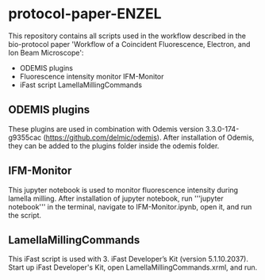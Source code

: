 # protocol-paper-ENZEL

This repository contains all scripts used in the workflow described in the bio-protocol paper 'Workflow of a Coincident Fluorescence, Electron, and Ion Beam Microscope':
- ODEMIS plugins
- Fluorescence intensity monitor IFM-Monitor
- iFast script LamellaMillingCommands

## ODEMIS plugins
These plugins are used in combination with Odemis version 3.3.0-174-g9355cac (https://github.com/delmic/odemis).
After installation of Odemis, they can be added to the plugins folder inside the odemis folder.

## IFM-Monitor
This jupyter notebook is used to monitor fluorescence intensity during lamella milling.
After installation of jupyter notebook, run '''jupyter notebook''' in the terminal, navigate to IFM-Monitor.ipynb, open it, and run the script.

## LamellaMillingCommands
This iFast script is used with 3.	iFast Developer’s Kit (version 5.1.10.2037).
Start up iFast Developer's Kit, open LamellaMillingCommands.xrml, and run.
